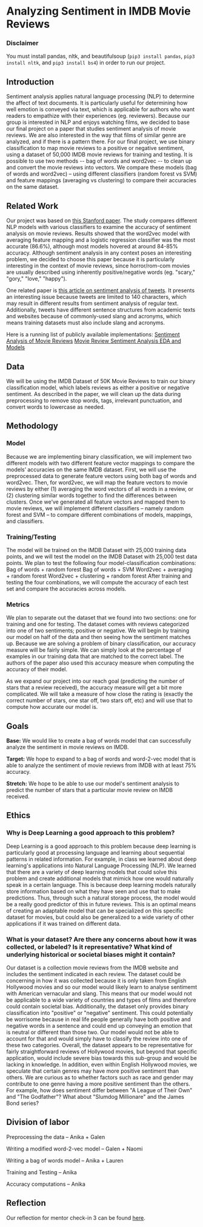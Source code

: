 # Analyzing Sentiment in IMDB Movie Reviews

### Disclaimer

You must install pandas, nltk, and beautifulsoup (`pip3 install pandas`, `pip3 install nltk`, and `pip3 install bs4`) in order to run our project.

## Introduction

Sentiment analysis applies natural language processing (NLP) to determine the affect of text documents. It is particularly useful for determining how well emotion is conveyed via text, which is applicable for authors who want readers to empathize with their experiences (eg. reviewers). Because our group is interested in NLP and enjoys watching films, we decided to base our final project on a paper that studies sentiment analysis of movie reviews. We are also interested in the way that films of similar genre are 
analyzed, and if there is a pattern there. 
For our final project, we use binary classification to map movie reviews to a positive or negative sentiment, using a dataset of 50,000 IMDB movie reviews for training and testing. It is possible to use two methods -- bag of words and word2vec -- to clean up and convert the movie reviews into vectors. We compare these models (bag of words and word2vec) – using different classifiers (random forest vs SVM) and feature mappings (averaging vs clustering) to compare their accuracies on the same dataset.

## Related Work

Our project was based on [this Stanford paper](https://cs224d.stanford.edu/reports/PouransariHadi.pdf). The study compares different NLP models with various classifiers to examine the accuracy of sentiment analysis on movie reviews. Results showed that the word2vec model with averaging feature mapping and a logistic regression classifier was the most accurate (86.6%), although most models hovered at around 84-85% accuracy. Although sentiment analysis in any context poses an interesting problem, we decided to choose this paper because it is particularly interesting in the context of movie reviews, since horror/rom-com movies are usually described using inherently positive/negative words (eg. "scary," "gory," "love," "happy").

One related paper is [this article on sentiment analysis of tweets](https://uksim.info/icaiet2014/CD/data/7910a212.pdf). It presents an interesting issue because tweets are limited to 140 characters, which may result in different results from sentiment analysis of regular text. Additionally, tweets have different sentence structures from academic texts and websites because of commonly-used slang and acronyms, which means training datasets must also include slang and acronyms.

Here is a running list of publicly available implementations:
[Sentiment Analysis of Movie Reviews](https://www.kaggle.com/code/lakshmi25npathi/sentiment-analysis-of-imdb-movie-reviews/notebook)
[Movie Review Sentiment Analysis EDA and Models](https://www.kaggle.com/code/artgor/movie-review-sentiment-analysis-eda-and-models#Deep-learning)

## Data

We will be using the IMDB Dataset of 50K Movie Reviews to train our binary classification model, which labels reviews as either a positive or negative sentiment. As described in the paper, we will clean up the data during preprocessing to remove stop words, tags, irrelevant punctuation, and convert words to lowercase as needed.

## Methodology

### Model

Because we are implementing binary classification, we will implement two different models with two different feature vector mappings to compare the models’ accuracies on the same IMDB dataset. 
First, we will use the preprocessed data to generate feature vectors using both bag of words and word2vec. Then, for word2vec, we will map the feature vectors to movie reviews by either (1) averaging the word vectors of all words in a review, or (2) clustering similar words together to find the differences between clusters.
Once we’ve generated all feature vectors and mapped them to movie reviews, we will implement different classifiers – namely random forest and SVM – to compare different combinations of models, mappings, and classifiers.

### Training/Testing

The model will be trained on the IMDB Dataset with 25,000 training data points, and we will test the model on the IMDB Dataset with 25,000 test data points.
We plan to test the following four model-classification combinations:
Bag of words + random forest
Bag of words + SVM
Word2vec + averaging + random forest
Word2vec + clustering + random forest
After training and testing the four combinations, we will compute the accuracy of each test set and compare the accuracies across models.

### Metrics

We plan to separate out the dataset that we found into two sections: one for training and one for testing. The dataset comes with reviews categorized into one of two sentiments; positive or negative. We will begin by training our model on half of the data and then seeing how the sentiment matches up. Because we are solving a problem of binary classification, our accuracy measure will be fairly simple. We can simply look at the percentage of examples in our training data that are matched to the correct label. The authors of the paper also used this accuracy measure when computing the accuracy of their model.

As we expand our project into our reach goal (predicting the number of stars that a review received), the accuracy measure will get a bit more complicated. We will take a measure of how close the rating is (exactly the correct number of stars, one star off, two stars off, etc) and will use that to compute how accurate our model is. 

## Goals
**Base:** We would like to create a bag of words model that can successfully analyze the sentiment in movie reviews on IMDB.

**Target:** We hope to expand to a bag of words and word-2-vec model that is able to analyze the sentiment of movie reviews from IMDB with at least 75% accuracy.

**Stretch:** We hope to be able to use our model's sentiment analysis to predict the number of stars that a particular movie review on IMDB received.

## Ethics

### Why is Deep Learning a good approach to this problem?
Deep Learning is a good approach to this problem because deep learning is particularly good at processing language and learning about sequential patterns in related information. For example, in class we learned about deep learning's applications into Natural Language Processing (NLP). We learned that there are a variety of deep learning models that could solve this problem and create additional models that mimick how one would naturally speak in a certain language. This is because deep learning models naturally store information based on what they have seen and use that to make predictions. Thus, through such a natural storage process, the model would be a really good predictor of this in future reviews. This is an optimal means of creating an adaptable model that can be specialized on this specific dataset for movies, but could also be generalized to a wide variety of other applications if it was trained on different data. 

### What is your dataset? Are there any concerns about how it was collected, or labeled? Is it representative? What kind of underlying historical or societal biases might it contain?
Our dataset is a collection movie reviews from the IMDB website and includes the sentiment indicated in each review. The dataset could be concerning in how it was collected because it is only taken from English Hollywood movies and so our model would likely learn to analyse sentimemt with American vernacular and slang. This means that our model would not be applicable to a wide variety of countries and types of films and therefore could contain societal bias. Additionally, the dataset only provides binary classification into "positive" or "negative" sentiment. This could potentially be worrisome because in real life people generally have both positive and negative words in a sentence and could end up conveying an emotion that is neutral or different than those two. Our model would not be able to account for that and would simply have to classify the review into one of these two categories. Overall, the dataset appears to be representative for fairly straightforward reviews of Hollywood movies, but beyond that specific application, would include severe bias towards this sub-group and would be lacking in knowledge. In addition, even within English Hollywood movies, we speculate
that certain genres may have more positive sentiment than others. We are curious as to whether factors such as
race and gender may contribute to one genre having a more positive sentiment than the others. For example,
how does sentiment differ between "A League of Their Own" and "The Godfather"? What about "Slumdog Millionare" and the James Bond series?


## Division of labor

Preprocessing the data – Anika + Galen

Writing a modified word-2-vec model – Galen + Naomi

Writing a bag of words model – Anika + Lauren

Training and Testing – Anika

Accuracy computations – Anika

## Reflection
Our reflection for mentor check-in 3 can be found [here](https://docs.google.com/document/d/100yG-2A6vtRPgLJNLJhYUCCDILl56G8BkJxYx0_JI_0/edit?usp=sharing).
